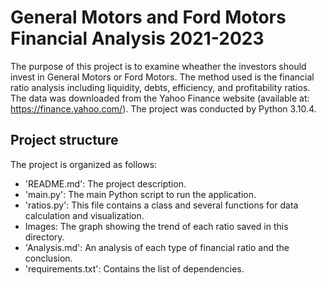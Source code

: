 # General Motors and Ford Motors Financial Analysis 2021-2023

The purpose of this project is to examine wheather the investors should invest in
General Motors or Ford Motors. The method used is the financial ratio analysis 
including liquidity, debts, efficiency, and profitability ratios. The data was downloaded
from the Yahoo Finance website (available at: https://finance.yahoo.com/). The project was conducted
by Python 3.10.4.

## Project structure
The project is organized as follows:

- 'README.md': The project description.
- 'main.py': The main Python script to run the application.
- 'ratios.py': This file contains a class and several functions for data calculation and visualization.
- Images: The graph showing the trend of each ratio saved in this directory.
- 'Analysis.md': An analysis of each type of financial ratio and the conclusion.
- 'requirements.txt': Contains the list of dependencies.